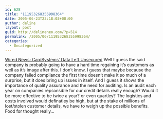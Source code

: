```yaml
---
id: 628
title: "111953268355998364"
date: 2005-06-23T23:18:03+00:00
author: deline
layout: post
guid: http://delineneo.com/?p=514
permalink: /2005/06/111953268355998364/
categories:
  - Uncategorized
---
```

[Wired News: CardSystems&#8217; Data Left Unsecured](http://wired.com/news/technology/0,1282,67980,00.html?tw=wn_tophead_1) Well I guess the said company is probably going to have a hard time regaining it&#8217;s customers as well as it&#8217;s image after this. I don&#8217;t know, I guess that maybe because the company failed compliance the first time doesn&#8217;t make it so much of a surprise, but it does bring up issues in itself. And I guess it shows the importance of quality assurance and the need for auditing. Is an audit each year on companies repsonsible for our credit details really enough? Would it be more effective to be twice a year? or even quartley? The logistics and costs involved would definatley be high, but at the stake of millions of lost/stolen customer details, we have to weigh up the possible benefits. Food for thought really&#8230;
